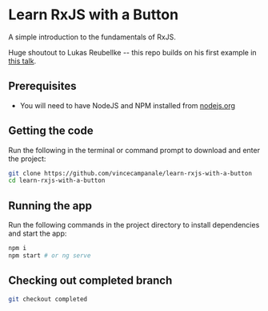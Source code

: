 # Learn RxJS with a Button

A simple introduction to the fundamentals of RxJS. 

Huge shoutout to Lukas Reubellke -- this repo builds on his first example in [this talk](https://www.youtube.com/watch?v=5CTL7aqSvJU). 

## Prerequisites
* You will need to have NodeJS and NPM installed from [nodejs.org](https://nodejs.org)

## Getting the code
Run the following in the terminal or command prompt to download and enter the project:
```bash
git clone https://github.com/vincecampanale/learn-rxjs-with-a-button
cd learn-rxjs-with-a-button
```

## Running the app
Run the following commands in the project directory to install dependencies and start the app:

```bash
npm i
npm start # or ng serve
```

## Checking out completed branch
```bash
git checkout completed
```